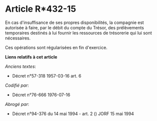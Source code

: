 # Article R*432-15

En cas d'insuffisance de ses propres disponibilités, la compagnie est autorisée à faire, par le débit du compte du Trésor,
des prélèvements temporaires destinés à lui fournir les ressources de trésorerie qui lui sont nécessaires.

Ces opérations sont régularisées en fin d'exercice.

**Liens relatifs à cet article**

_Anciens textes_:

  - Décret n°57-318 1957-03-16 art. 6

_Codifié par_:

  - Décret n°76-666 1976-07-16

_Abrogé par_:

  - Décret n°94-376 du 14 mai 1994 - art. 2 () JORF 15 mai 1994
